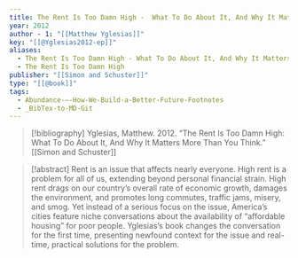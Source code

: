 ```yaml
---
title: The Rent Is Too Damn High -  What To Do About It, And Why It Matters More Than You Think
year: 2012
author - 1: "[[Matthew Yglesias]]"
key: "[[@Yglesias2012-ep]]"
aliases:
  - The Rent Is Too Damn High - What To Do About It, And Why It Matters More Than You Think
  - The Rent Is Too Damn High
publisher: "[[Simon and Schuster]]"
type: "[[@book]]"
tags:
  - Abundance-–-How-We-Build-a-Better-Future-Footnotes
  - _BibTex-to-MD-Git
---
```


> [!bibliography]
> Yglesias, Matthew. 2012. “The Rent Is Too Damn High: What To Do About It, And Why It Matters More Than You Think.” [[Simon and Schuster]]

> [!abstract]
> Rent is an issue that affects nearly everyone. High rent is a problem for all of us, extending beyond personal financial strain. High rent drags on our country’s overall rate of economic growth, damages the environment, and promotes long commutes, traffic jams, misery, and smog. Yet instead of a serious focus on the issue, America’s cities feature niche conversations about the availability of “affordable housing” for poor people. Yglesias’s book changes the conversation for the first time, presenting newfound context for the issue and real-time, practical solutions for the problem.